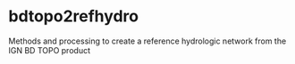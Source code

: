 # bdtopo2refhydro
Methods and processing to create a reference hydrologic network from the IGN BD TOPO product
